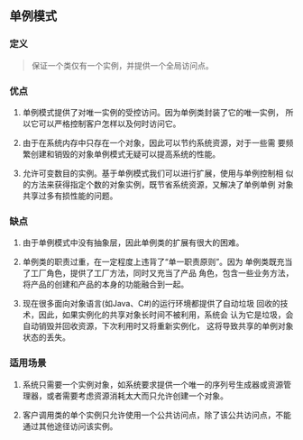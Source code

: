 ## 单例模式

### 定义
> 保证一个类仅有一个实例，并提供一个全局访问点。

### 优点
 1. 单例模式提供了对唯一实例的受控访问。因为单例类封装了它的唯一实例，
    所以它可以严格控制客户怎样以及何时访问它。

 2. 由于在系统内存中只存在一个对象，因此可以节约系统资源，对于一些需
    要频繁创建和销毁的对象单例模式无疑可以提高系统的性能。

 3. 允许可变数目的实例。基于单例模式我们可以进行扩展，使用与单例控制相
    似的方法来获得指定个数的对象实例，既节省系统资源，又解决了单例单例
    对象共享过多有损性能的问题。
    
### 缺点
1. 由于单例模式中没有抽象层，因此单例类的扩展有很大的困难。

2. 单例类的职责过重，在一定程度上违背了“单一职责原则”。因为
单例类既充当了工厂角色，提供了工厂方法，同时又充当了产品
角色，包含一些业务方法，将产品的创建和产品的本身的功能融合到一起。

3. 现在很多面向对象语言(如Java、C#)的运行环境都提供了自动垃圾
回收的技术，因此，如果实例化的共享对象长时间不被利用，系统会
    认为它是垃圾，会自动销毁并回收资源，下次利用时又将重新实例化，
    这将导致共享的单例对象状态的丢失。
    
### 适用场景
1. 系统只需要一个实例对象，如系统要求提供一个唯一的序列号生成器或资源管理器，或者需要考虑资源消耗太大而只允许创建一个对象。

2. 客户调用类的单个实例只允许使用一个公共访问点，除了该公共访问点，不能通过其他途径访问该实例。